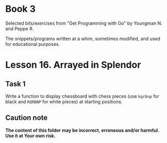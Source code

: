 # Book 3

Selected bits/exercises from "Get Programming with Go" by Youngman N. and Peppe R.

The snippets/programs written at a whim, sometimes modified, and used for educational purposes.

# Lesson 16. Arrayed in Splendor

## Task 1

Write a function to display chessboard with chess pieces (use `kqrbnp` for black and `KQRBNP` for white pieces) at starting positions.

## Caution note

**The content of this folder may be incorrect, erroneous and/or harmful. Use it at Your own risk.**
